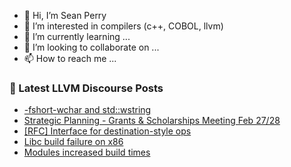 - 👋 Hi, I’m Sean Perry
- 👀 I’m interested in compilers (c++, COBOL, llvm)
- 🌱 I’m currently learning ...
- 💞️ I’m looking to collaborate on ...
- 📫 How to reach me ...

<!---
s66perry/s66perry is a ✨ special ✨ repository because its `README.md` (this file) appears on your GitHub profile.
You can click the Preview link to take a look at your changes.
--->
### 📕 Latest LLVM Discourse Posts

<!-- DISCOURSE-LLVM:START -->
- [-fshort-wchar and std::wstring](https://discourse.llvm.org/t/fshort-wchar-and-std-wstring/68668#post_5)
- [Strategic Planning - Grants &amp; Scholarships Meeting Feb 27/28](https://discourse.llvm.org/t/strategic-planning-grants-scholarships-meeting-feb-27-28/68550#post_2)
- [[RFC] Interface for destination-style ops](https://discourse.llvm.org/t/rfc-interface-for-destination-style-ops/64056?page=3#post_56)
- [Libc build failure on x86](https://discourse.llvm.org/t/libc-build-failure-on-x86/68732#post_10)
- [Modules increased build times](https://discourse.llvm.org/t/modules-increased-build-times/68755#post_2)
<!-- DISCOURSE-LLVM:END -->
